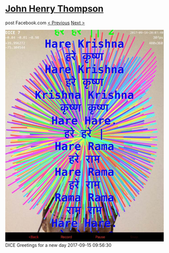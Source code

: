 # [John Henry Thompson](../README.md)
post Facebook.com
[< Previous](2017-09-15-4.md) [Next >](2017-09-15-6.md)

[![](../media/2017-09-15/Timeline-Photos-DICE-Greetings-for-a-new-day.jpg)](../README.md)
DICE Greetings for a new day
2017-09-15 09:56:30